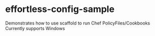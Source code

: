 # effortless-config-sample

Demonstrates how to use scaffold to run Chef PolicyFiles/Cookbooks
Currently supports Windows


